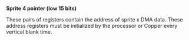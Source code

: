 **Sprite 4 pointer (low 15 bits)**

These pairs of registers contain the address of sprite x DMA data. These address registers must be initialized by the processor or Copper every vertical blank time.

